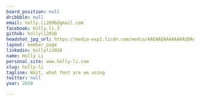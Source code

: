 ```yaml
---
board_position: null
dribbble: null
email: holly.li2096@gmail.com
facebook: holly.li.3
github: hollyli2018
headshot_jpg_url: https://media-exp2.licdn.com/media/AAEAAQAAAAAAAA28AAAAJDFhZmI2ZjE0LWJiOTctNGNjOC04NjAwLTM3NDdmZjE1MTUwOA.jpg
layout: member_page
linkedin: hollyli2018
name: Holly Li
personal_site: www.holly-li.com
slug: holly-li
tagline: Wait, what font are we using
twitter: null
year: 2018

---
```

